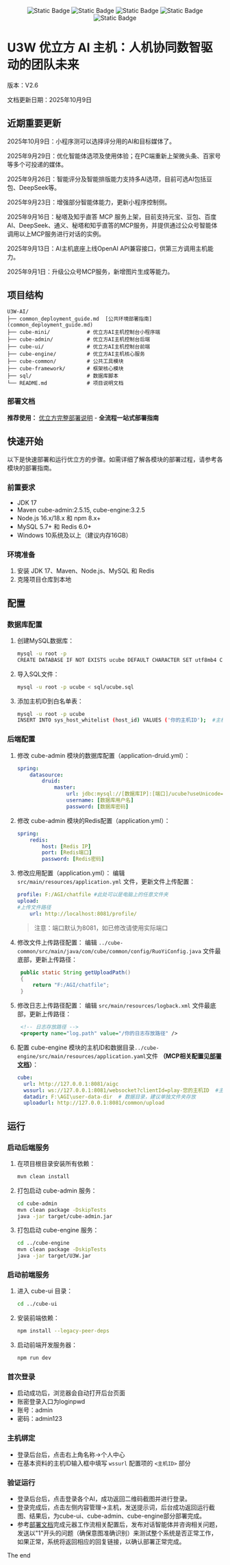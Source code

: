 <p align="center"><img alt="Static Badge" src="https://img.shields.io/badge/MySQL-5.7-blue"> <img alt="Static Badge" src="https://img.shields.io/badge/JDK-17-blue"> <img alt="Static Badge" src="https://img.shields.io/badge/Spring%20Boot-2.5.15-blue"> <img alt="Static Badge" src="https://img.shields.io/badge/Redis-6.0%2B-blue"> <img alt="Static Badge" src="https://img.shields.io/badge/License-AGPL3.0-blue"></p>

# U3W 优立方 AI 主机：人机协同数智驱动的团队未来

版本：V2.6

文档更新日期：2025年10月9日

## 近期重要更新

2025年10月9日：小程序测可以选择评分用的AI和目标媒体了。

2025年9月29日：优化智能体选项及使用体验；在PC端重新上架微头条、百家号等多个可投递的媒体。

2025年9月26日：智能评分及智能排版能力支持多AI选项，目前可选AI包括豆包、DeepSeek等。

2025年9月23日：增强部分智能体能力，更新小程序控制侧。

2025年9月16日：秘塔及知乎直答 MCP 服务上架，目前支持元宝、豆包、百度 AI、DeepSeek、通义、秘塔和知乎直答的MCP服务，并提供通过公众号智能体调用以上MCP服务进行对话的实例。

2025年9月13日：AI主机底座上线OpenAI API兼容接口，供第三方调用主机能力。

2025年9月1日：升级公众号MCP服务，新增图片生成等能力。

## 项目结构

```
U3W-AI/
├── common_deployment_guide.md  [公共环境部署指南](common_deployment_guide.md)
├── cube-mini/            # 优立方AI主机控制台小程序端
├── cube-admin/           # 优立方AI主机控制台后端
├── cube-ui/              # 优立方AI主机控制台前端
├── cube-engine/          # 优立方AI主机核心服务
├── cube-common/          # 公共工具模块
├── cube-framework/       # 框架核心模块
├── sql/                  # 数据库脚本
└── README.md             # 项目说明文档
```
### 部署文档

**推荐使用：** [优立方完整部署说明](complete_deployment_guide.md) - **全流程一站式部署指南**


## 快速开始

以下是快速部署和运行优立方的步骤。如需详细了解各模块的部署过程，请参考各模块的部署指南。

### 前置要求
- JDK 17
- Maven cube-admin:2.5.15, cube-engine:3.2.5
- Node.js 16.x/18.x 和 npm 8.x+
- MySQL 5.7+ 和 Redis 6.0+
- Windows 10系统及以上（建议内存16GB）

### 环境准备
1. 安装 JDK 17、Maven、Node.js、MySQL 和 Redis
2. 克隆项目仓库到本地

## 配置

### 数据库配置
1. 创建MySQL数据库：
   ```bash
   mysql -u root -p
   CREATE DATABASE IF NOT EXISTS ucube DEFAULT CHARACTER SET utf8mb4 COLLATE utf8mb4_unicode_ci;
   ```

2. 导入SQL文件：
   ```bash
   mysql -u root -p ucube < sql/ucube.sql
   ```

3. 添加主机ID到白名单表：
   ```bash
   mysql -u root -p ucube
   INSERT INTO sys_host_whitelist (host_id) VALUES ('你的主机ID');  #主机ID建议使用字母+数字组合，例如user01
   ```

### 后端配置
1. 修改 cube-admin 模块的数据库配置（application-druid.yml）：
   ```yaml
   spring:
       datasource:
           druid:
               master:
                   url: jdbc:mysql://[数据库IP]:[端口]/ucube?useUnicode=true&characterEncoding=utf8&zeroDateTimeBehavior=convertToNull&useSSL=true&serverTimezone=GMT%2B8&allowMultiQueries=true
                   username: [数据库用户名]
                   password: [数据库密码]
   ```

2. 修改 cube-admin 模块的Redis配置（application.yml）：
   ```yaml
   spring:
       redis:
           host: [Redis IP]
           port: [Redis端口]
           password: [Redis密码]
   ```

3. 修改应用配置（application.yml）：
   编辑 `src/main/resources/application.yml` 文件，更新文件上传配置：
   ```yaml
   profile: F:/AGI/chatfile #此处可以是电脑上的任意文件夹
   upload:
   #上传文件路径
       url: http://localhost:8081/profile/
   ```
   > 注意：端口默认为8081，如已修改请使用实际端口

4. 修改文件上传路径配置：
   编辑 `../cube-common/src/main/java/com/cube/common/config/RuoYiConfig.java` 文件最底部，更新上传路径：
   ```java
    public static String getUploadPath()
    {
        return "F:/AGI/chatfile";
    }
   ```
5. 修改日志上传路径配置：
   编辑 `src/main/resources/logback.xml` 文件最底部，更新上传路径：
   ```xml
    <!-- 日志存放路径 -->
	<property name="log.path" value="/你的日志存放路径" />

6. 配置 cube-engine 模块的主机ID和数据目录`../cube-engine/src/main/resources/application.yaml`文件 **（MCP相关配置见[部署文档](cube-engine/deployment_guide.md)）**：
   ```yaml
   cube:
     url: http://127.0.0.1:8081/aigc
     wssurl: ws://127.0.0.1:8081/websocket?clientId=play-您的主机ID  #主机ID建议使用字母+数字组合，例如user01，并在数据库sys_host_whitelist中配置主机id
     datadir: F:\AGI\user-data-dir  # 数据目录，建议单独文件夹存放
     uploadurl: http://127.0.0.1:8081/common/upload
   ```

## 运行

### 启动后端服务
1. 在项目根目录安装所有依赖：
   ```bash
   mvn clean install
   ```

2. 打包启动 cube-admin 服务：
   ```bash
   cd cube-admin
   mvn clean package -DskipTests
   java -jar target/cube-admin.jar
   ```

3. 打包启动 cube-engine 服务：
   ```bash
   cd ../cube-engine
   mvn clean package -DskipTests
   java -jar target/U3W.jar
   ```

### 启动前端服务
1. 进入 cube-ui 目录：
   ```bash
   cd ../cube-ui
   ```

2. 安装前端依赖：
   ```bash
   npm install --legacy-peer-deps
   ```

3. 启动前端开发服务器：
   ```bash
   npm run dev
   ```

### 首次登录
- 启动成功后，浏览器会自动打开后台页面
- 账密登录入口为loginpwd
- 账号：admin
- 密码：admin123

### 主机绑定
- 登录后台后，点击右上角名称→个人中心
- 在基本资料的主机ID输入框中填写 `wssurl` 配置项的 `<主机ID>` 部分

### 验证运行
- 登录后台后，点击登录各个AI，成功返回二维码截图并进行登录。
- 登录完成后，点击左侧内容管理→主机，发送提示词，后台成功返回运行截图、结果后，为cube-ui、cube-admin、cube-engine部分部署完成。
- 参考[部署文档](cube-engine/deployment_guide.md)完成元器工作流相关配置后，发布对话智能体并咨询相关问题，发送以"1"开头的问题（确保意图准确识别）来测试整个系统是否正常工作，如果正常，系统将返回相应的回复链接，以确认部署正常完成。

The end
